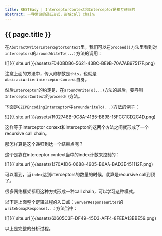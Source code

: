 ```yaml
---
title: RESTEasy | InterceptorContext和Interceptor是相互递归的
abstract: 一种常见的递归形式，形成call chain。
---
```


## {{ page.title }}

在`AbstractWriterInterceptorContext`里，我们可以在`proceed()`方法里看到对`interceptors`的`aroundWriteTo(...)`方法的调用：

![]({{ site.url }}/assets/FD40BDB6-5621-43BC-BE9B-70A7AB97517F.png)

注意上面的方法中，传入的参数是`this`，也就是`AbstractWriterInterceptorContext`自身。

然后`Interceptor`的约定是，在`aroundWriteTo(...)`方法的最后，要呼叫`InterceptorContext`的`proceed()`方法。

下面是`GZIPEncodingInterceptor`中`aroundWriteTo(...)`方法的例子：

![]({{ site.url }}/assets/1902748B-9C8A-41B5-B89B-15FCC1CD2C4D.png)

这样等于interceptor context和interceptor的这两个方法之间就形成了一个recursive call chain。

那怎样算是这个递归到达一个结束点呢？

这个是靠在interceptor context当中的index计数来控制的：

![]({{ site.url }}/assets/1270A1D6-0688-4905-B6AA-BAD3E451112F.png)

可以看到，当`index`达到interceptors的数量的时候，就算是recursive call到顶了。

很多网络框架都用这种方式形成一种call chain，可以学习这种模式。

以下是上面整个逻辑过程的入口点：`ServerResponseWriter`的`writeNomapResponse(...)`方法当中：

![]({{ site.url }}/assets/60605C3F-DF49-45D3-AFF4-8FEEA13BBE59.png)

以上是完整的分析过程。

